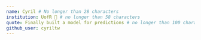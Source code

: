 ```yaml
---
name: Cyril # No longer than 28 characters
institution: UofR 🚩 # no longer than 58 characters
quote: Finally built a model for predictions # no longer than 100 characters, avoid using quotes(") to guarantee the format remains the same.
github_user: cyriltw
---
```

